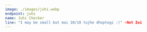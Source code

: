 ```yaml
---
image: ./images/juhi.webp
endpoint: juhi
name: Juhi Checker
line: "I may be small but mai 10/10 tujhe dhoptegi :)" -Not Zui
---
```

